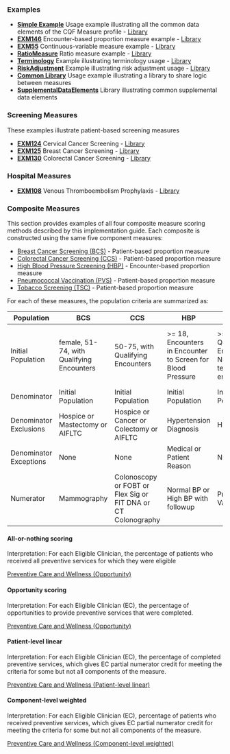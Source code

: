 

### Examples

* [**Simple Example**](Measure-measure-exm.html) Usage example illustrating all the common data elements of the CQF Measure profile - [Library](Library-EXMLogic.html)
* [**EXM146**](Measure-measure-exm146-FHIR.html) Encounter-based proportion measure example - [Library](Library-EXM146.html)
* [**EXM55**](Measure-measure-exm55-FHIR.html) Continuous-variable measure example - [Library](Library-EXM55.html)
* [**RatioMeasure**](Measure-measure-ratio-exm.html) Ratio measure example - [Library](Library-EXMRatio.html)
* [**Terminology**](Measure-measure-terminology-FHIR.html) Example illustrating terminology usage - [Library](Library-Terminology.html)
* [**RiskAdjustment**](Measure-measure-risk-adjustment-FHIR2.html) Example illustrating risk adjustment usage - [Library](Library-risk-adjustment-FHIR2.html)
* [**Common Library**](Library-Common.html) Usage example illustrating a library to share logic between measures
* [**SupplementalDataElements**](Library-SupplementalDataElements.html) Library illustrating common supplemental data elements

### Screening Measures

These examples illustrate patient-based screening measures

* [**EXM124**](Measure-measure-exm124-FHIR.html) Cervical Cancer Screening - [Library](Library-EXM124.html)
* [**EXM125**](Measure-measure-exm125-FHIR.html) Breast Cancer Screening - [Library](Library-EXM125.html)
* [**EXM130**](Measure-measure-exm130-FHIR.html) Colorectal Cancer Screening - [Library](Library-EXM130.html)

### Hospital Measures

* [**EXM108**](Measure-measure-vte-1-FHIR.html) Venous Thromboembolism Prophylaxis - [Library](Library-EXM108.html)

### Composite Measures

This section provides examples of all four composite measure scoring methods described by this implementation guide. Each composite is constructed using the same five component measures:

* [Breast Cancer Screening (BCS)](Measure-BCSComponent.html) - Patient-based proportion measure
* [Colorectal Cancer Screening (CCS)](Measure-CCSComponent.html) - Patient-based proportion measure
* [High Blood Pressure Screening (HBP)](Measure-HBPComponent.html) - Encounter-based proportion measure
* [Pneumococcal Vaccination (PVS)](Measure-PVSComponent.html) - Patient-based proportion measure
* [Tobacco Screening (TSC)](Measure-TSCComponent.html) - Patient-based proportion measure

For each of these measures, the population criteria are summarized as:

|Population | BCS | CCS | HBP | PVS | TSC |
|-----------|-----|-----|-----|-----|-----|
|Initial Population |female, 51-74, with Qualifying Encounters |50-75, with Qualifying Encounters |>= 18, Encounters in Encounter to Screen for Blood Pressure |>= 65, with Qualifying Encounters or Nursing/Long-term Facility encounters |>= 18 with Qualifying Encounters or Other/Counseling encounters or 2 or more Office visits |
|Denominator |Initial Population |Initial Population |Initial Population |Initial Population |Initial Population |
|Denominator Exclusions |Hospice or Mastectomy or AIFLTC |Hospice or Cancer or Colectomy or AIFLTC |Hypertension Diagnosis |Hospice |None
|Denominator Exceptions |None |None |Medical or Patient Reason |None |Medical Reason or Limited Life Expectancy |
|Numerator |Mammography |Colonoscopy or FOBT or Flex Sig or FIT DNA or CT Colonography |Normal BP or High BP with followup |Pneumococcal Vaccine |Screened for Tobacco Use |

#### All-or-nothing scoring

Interpretation: For each Eligible Clinician, the percentage of patients who received
all preventive services for which they were eligible

[Preventive Care and Wellness (Opportunity)](Measure-PreventiveCareandWellnessAllOrNothingComposite.html)

#### Opportunity scoring

Interpretation: For each Eligible Clinician (EC), the percentage of opportunities to provide preventive services that were completed.

[Preventive Care and Wellness (Opportunity)](Measure-PreventiveCareandWellnessOpportunityComposite.html)

#### Patient-level linear

Interpretation: For each Eligible Clinician (EC), the percentage of completed preventive services, which gives EC partial numerator credit for meeting the criteria for some but not all components of the measure.

[Preventive Care and Wellness (Patient-level linear)](Measure-PreventiveCareandWellnessPatientLevelLinearComposite.html)

#### Component-level weighted

Interpretation: For each Eligible Clinician (EC), percentage of patients who received preventive services, which gives EC partial numerator credit for meeting the criteria for some but not all components of the measure.

[Preventive Care and Wellness (Component-level weighted)](Measure-PreventiveCareandWellnessWeightedComposite.html)
